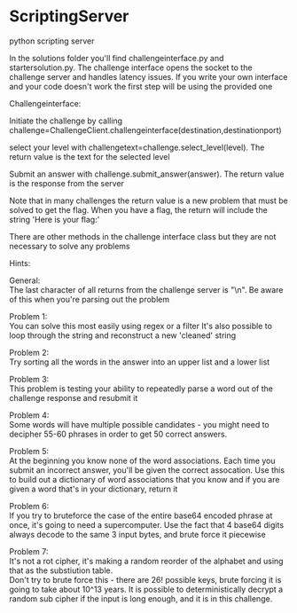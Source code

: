 # ScriptingServer
python scripting server

In the solutions folder you'll find challengeinterface.py and startersolution.py. 
The challenge interface opens the socket to the challenge server and handles latency issues. 
If you write your own interface and your code doesn't work the first step will be using the provided one

Challengeinterface:

Initiate the challenge by calling challenge=ChallengeClient.challengeinterface(destination,destinationport)

select your level with challengetext=challenge.select_level(level). The return value is the text for the selected level

Submit an answer with challenge.submit_answer(answer). The return value is the response from the server

Note that in many challenges the return value is a new problem that must be solved to get the flag. When you have a flag, the return will include the string 'Here is your flag:' 

There are other methods in the challenge interface class but they are not necessary to solve any problems  


Hints:  

General:  
The last character of all returns from the challenge server is "\n". Be aware of this when you're parsing out the problem

Problem 1:  
You can solve this most easily using regex or a filter
It's also possible to loop through the string and reconstruct a new 'cleaned' string

Problem 2:  
Try sorting all the words in the answer into an upper list and a lower list

Problem 3:  
This problem is testing your ability to repeatedly parse a word out of the challenge response and resubmit it

Problem 4:  
Some words will have multiple possible candidates - you might need to decipher 55-60 phrases in order to get 50 correct answers.  

Problem 5:   
At the beginning you know none of the word associations. Each time you submit an incorrect answer, you'll be given the correct assocation. Use this to build out a dictionary of word associations that you know and if you are given a word that's in your dictionary, return it  

Problem 6:  
If you try to bruteforce the case of the entire base64 encoded phrase at once, it's going to need a supercomputer. Use the fact that 4 base64 digits always decode to the same 3 input bytes, and brute force it piecewise

Problem 7:  
It's not a rot cipher, it's making a random reorder of the alphabet and using that as the substiution table.  
Don't try to brute force this - there are 26! possible keys, brute forcing it is going to take about 10^13 years. It is possible to deterministically decrypt a random sub cipher if the input is long enough, and it is in this challenge.

